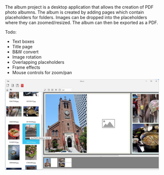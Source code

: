 The album project is a desktop application that allows the creation of PDF photo albumns. 
The album is created by adding pages which contain placeholders for folders. Images can be 
dropped into the placeholders where they can zoomed/resized. The album can then be exported
as a PDF.

Todo:
 - Text boxes
 - Title page
 - B&W convert
 - Image rotation
 - Overlapping placeholders
 - Frame effects
 - Mouse controls for zoom/pan

![Screenshot of main UI](docs/screenshot-001.jpg)
